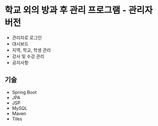 # 학교 외의 방과 후 관리 프로그램 - 관리자 버전

- 관리자로 로그인
- 대시보드
- 지역, 학교, 학생 관리
- 강사 및 수강 관리
- 공지사항

## 기술

- Spring Boot
- JPA
- JSP
- MySQL
- Maven
- Tiles
